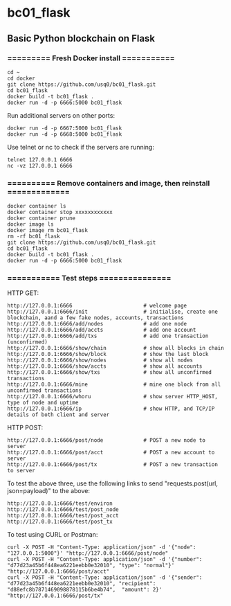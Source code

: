 # bc01_flask
## Basic Python blockchain on Flask

### ========= Fresh Docker install ===========
```
cd ~
cd docker
git clone https://github.com/usq0/bc01_flask.git
cd bc01_flask
docker build -t bc01_flask .
docker run -d -p 6666:5000 bc01_flask
```
Run additional servers on other ports:
```
docker run -d -p 6667:5000 bc01_flask
docker run -d -p 6668:5000 bc01_flask
```
Use telnet or nc to check if the servers are running:
```
telnet 127.0.0.1 6666
nc -vz 127.0.0.1 6666
```
### ========== Remove containers and image, then reinstall =============
```
docker container ls
docker container stop xxxxxxxxxxxx
docker container prune
docker image ls
docker image rm bc01_flask
rm -rf bc01_flask
git clone https://github.com/usq0/bc01_flask.git
cd bc01_flask
docker build -t bc01_flask .
docker run -d -p 6666:5000 bc01_flask
```

### =========== Test steps ===============

HTTP GET:
```
http://127.0.0.1:6666                       # welcome page
http://127.0.0.1:6666/init                  # initialise, create one blockchain, aand a few fake nodes, accounts, transactions
http://127.0.0.1:6666/add/nodes             # add one node
http://127.0.0.1:6666/add/accts             # add one account
http://127.0.0.1:6666/add/txs               # add one transaction (unconfirmed)
http://127.0.0.1:6666/show/chain            # show all blocks in chain
http://127.0.0.1:6666/show/block            # show the last block
http://127.0.0.1:6666/show/nodes            # show all nodes
http://127.0.0.1:6666/show/accts            # show all accounts
http://127.0.0.1:6666/show/txs              # show all unconfirmed transactions
http://127.0.0.1:6666/mine                  # mine one block from all unconfirmed transactions
http://127.0.0.1:6666/whoru                 # show server HTTP_HOST, type of node and uptime
http://127.0.0.1:6666/ip                    # show HTTP, and TCP/IP details of both client and server
```

HTTP POST:
```
http://127.0.0.1:6666/post/node             # POST a new node to server
http://127.0.0.1:6666/post/acct             # POST a new account to server
http://127.0.0.1:6666/post/tx               # POST a new transaction to server
```

To test the above three, use the following links to send "requests.post(url, json=payload)" to the above:
```
http://127.0.0.1:6666/test/environ
http://127.0.0.1:6666/test/post_node
http://127.0.0.1:6666/test/post_acct
http://127.0.0.1:6666/test/post_tx
```

To test using CURL or Postman:
```
curl -X POST -H "Content-Type: application/json" -d '{"node": "127.0.0.1:5000"}' "http://127.0.0.1:6666/post/node"
curl -X POST -H "Content-Type: application/json" -d '{"number": "d77d23a45b6f448ea6221eebb0e32010", "type": "normal"}' "http://127.0.0.1:6666/post/acct"
curl -X POST -H "Content-Type: application/json" -d '{"sender": "d77d23a45b6f448ea6221eebb0e32010", "recipient": "d88efc8b7871469098878115b6be4b74",  "amount": 2}' "http://127.0.0.1:6666/post/tx"
```

